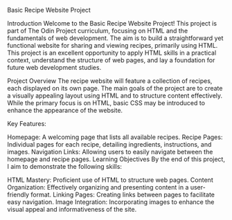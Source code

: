 Basic Recipe Website Project

Introduction
Welcome to the Basic Recipe Website Project! This project is part of The Odin Project curriculum, focusing on HTML and the fundamentals of web development. The aim is to build a straightforward yet functional website for sharing and viewing recipes, primarily using HTML. This project is an excellent opportunity to apply HTML skills in a practical context, understand the structure of web pages, and lay a foundation for future web development studies.

Project Overview
The recipe website will feature a collection of recipes, each displayed on its own page. The main goals of the project are to create a visually appealing layout using HTML and to structure content effectively. While the primary focus is on HTML, basic CSS may be introduced to enhance the appearance of the website.

Key Features:

Homepage: A welcoming page that lists all available recipes.
Recipe Pages: Individual pages for each recipe, detailing ingredients, instructions, and images.
Navigation Links: Allowing users to easily navigate between the homepage and recipe pages.
Learning Objectives
By the end of this project, I aim to demonstrate the following skills:

HTML Mastery: Proficient use of HTML to structure web pages.
Content Organization: Effectively organizing and presenting content in a user-friendly format.
Linking Pages: Creating links between pages to facilitate easy navigation.
Image Integration: Incorporating images to enhance the visual appeal and informativeness of the site.